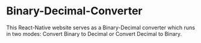 # Binary-Decimal-Converter
This React-Native website serves as a Binary-Decimal converter which runs in two modes: Convert Binary to Decimal or Convert Decimal to Binary.
